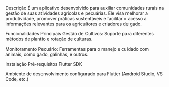 Descrição
É um aplicativo desenvolvido para auxiliar comunidades rurais na gestão de suas atividades agrícolas e pecuárias. Ele visa melhorar a produtividade, promover práticas sustentáveis e facilitar o acesso a informações relevantes para os agricultores e criadores de gado.

Funcionalidades Principais
Gestão de Cultivos: Suporte para diferentes métodos de plantio e rotação de culturas.

Monitoramento Pecuário: Ferramentas para o manejo e cuidado com animais, como gado, galinhas, e outros.


Instalação
Pré-requisitos
Flutter SDK

Ambiente de desenvolvimento configurado para Flutter (Android Studio, VS Code, etc.)
